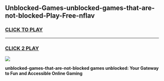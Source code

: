 
## Unblocked-Games-unblocked-games-that-are-not-blocked-Play-Free-nflav
<h3>
<a href="https://premium76.site?title=unblocked-games-that-are-not-blocked&ref=10A">CLICK TO PLAY</a></h3>
<hr>

<h3>
<a href="https://premium76.site?title=unblocked-games-that-are-not-blocked&ref=10A">CLICK 2 PLAY</a>
  
</h3>

<a href="https://premium76.site?title=unblocked-games-that-are-not-blocked&ref=10A"><img src="https://clearcache.store/games.png"></a>


**unblocked-games-that-are-not-blocked games unblocked: Your Gateway to Fun and Accessible Online Gaming**
